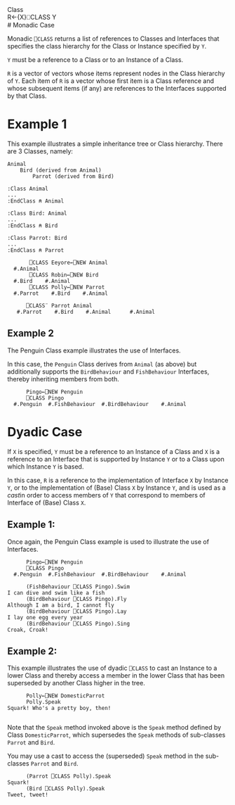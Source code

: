 <div class="heading">
  <div class="name">Class</div>
  <div class="command">R←{X}⎕CLASS Y</div>
</div>
# Monadic Case

Monadic `⎕CLASS` returns a list of references to Classes and Interfaces that specifies the class hierarchy for the Class or Instance specified by `Y`.

`Y` must be a reference to a Class or to an Instance of a Class.

`R` is a vector of vectors whose items represent nodes in the Class hierarchy of `Y`. Each item of `R` is a vector whose first item is a Class reference and whose subsequent items (if any) are references to the Interfaces supported by that Class.

# Example 1

This example illustrates a simple inheritance tree or Class hierarchy. There are 3 Classes, namely:
```apl
Animal
    Bird (derived from Animal)
        Parrot (derived from Bird)

:Class Animal
...
:EndClass ⍝ Animal
 
:Class Bird: Animal
...
:EndClass ⍝ Bird
 
:Class Parrot: Bird
...
:EndClass ⍝ Parrot

```
```apl
       ⎕CLASS Eeyore←⎕NEW Animal
  #.Animal  
       ⎕CLASS Robin←⎕NEW Bird
  #.Bird    #.Animal  
       ⎕CLASS Polly←⎕NEW Parrot
  #.Parrot    #.Bird    #.Animal
 
      ⎕CLASS¨ Parrot Animal
   #.Parrot    #.Bird    #.Animal      #.Animal
```

## Example 2

The Penguin Class example  illustrates the use of Interfaces.

In this case, the `Penguin` Class derives from `Animal` (as above) but additionally supports the `BirdBehaviour` and `FishBehaviour` Interfaces, thereby inheriting members from both.
```apl
      Pingo←⎕NEW Penguin
      ⎕CLASS Pingo
  #.Penguin  #.FishBehaviour  #.BirdBehaviour    #.Animal
```

# Dyadic Case

If `X` is specified, `Y` must be a reference to an Instance of a Class and `X` is a reference to an Interface that is supported by Instance `Y` or to a Class upon which Instance `Y` is based.

In this case, `R` is a reference to the implementation of Interface `X` by Instance `Y`, or to the implementation of (Base) Class `X` by Instance `Y`, and is used as a *cast*in order to access members of `Y` that correspond to members of Interface of (Base) Class `X`.

## Example 1:

Once again, the Penguin Class example  is used to illustrate the use of Interfaces.
```apl
      Pingo←⎕NEW Penguin
      ⎕CLASS Pingo
  #.Penguin  #.FishBehaviour  #.BirdBehaviour    #.Animal
 
      (FishBehaviour ⎕CLASS Pingo).Swim
I can dive and swim like a fish
      (BirdBehaviour ⎕CLASS Pingo).Fly
Although I am a bird, I cannot fly
      (BirdBehaviour ⎕CLASS Pingo).Lay
I lay one egg every year          
      (BirdBehaviour ⎕CLASS Pingo).Sing
Croak, Croak!           
```

## Example 2:

This example illustrates the use of dyadic `⎕CLASS` to cast an Instance to a lower Class and thereby access a member in the lower Class that has been superseded by another Class higher in the tree.
```apl
      Polly←⎕NEW DomesticParrot
      Polly.Speak
Squark! Who's a pretty boy, then!
 
```

Note that the `Speak` method invoked above is the `Speak` method defined by Class `DomesticParrot`, which supersedes the `Speak` methods of sub-classes `Parrot` and `Bird`.

You may use a cast to access the (superseded) `Speak` method in the sub-classes `Parrot` and `Bird`.
```apl
      (Parrot ⎕CLASS Polly).Speak
Squark!
      (Bird ⎕CLASS Polly).Speak
Tweet, tweet!
```
